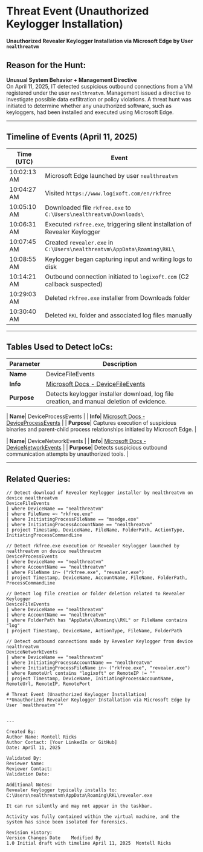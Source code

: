 # Threat Event (Unauthorized Keylogger Installation)  
**Unauthorized Revealer Keylogger Installation via Microsoft Edge by User `nealthreatvm`**

## Reason for the Hunt:
**Unusual System Behavior + Management Directive**  
On April 11, 2025, IT detected suspicious outbound connections from a VM registered under the user `nealthreatvm`. Management issued a directive to investigate possible data exfiltration or policy violations. A threat hunt was initiated to determine whether any unauthorized software, such as keyloggers, had been installed and executed using Microsoft Edge.

---

## Timeline of Events (April 11, 2025)

| **Time (UTC)** | **Event** |
|----------------|-----------|
| 10:02:13 AM | Microsoft Edge launched by user `nealthreatvm` |
| 10:04:27 AM | Visited `https://www.logixoft.com/en/rkfree` |
| 10:05:10 AM | Downloaded file `rkfree.exe` to `C:\Users\nealthreatvm\Downloads\` |
| 10:06:31 AM | Executed `rkfree.exe`, triggering silent installation of Revealer Keylogger |
| 10:07:45 AM | Created `revealer.exe` in `C:\Users\nealthreatvm\AppData\Roaming\RKL\` |
| 10:08:55 AM | Keylogger began capturing input and writing logs to disk |
| 10:14:21 AM | Outbound connection initiated to `logixoft.com` (C2 callback suspected) |
| 10:29:03 AM | Deleted `rkfree.exe` installer from Downloads folder |
| 10:30:40 AM | Deleted `RKL` folder and associated log files manually |

---

## Tables Used to Detect IoCs:

| **Parameter**       | **Description**                                                              |
|---------------------|------------------------------------------------------------------------------|
| **Name**| DeviceFileEvents |
| **Info**| [Microsoft Docs - DeviceFileEvents](https://learn.microsoft.com/en-us/defender-xdr/advanced-hunting-devicefileevents-table) |
| **Purpose**| Detects keylogger installer download, log file creation, and manual deletion of evidence. |

| **Name**| DeviceProcessEvents |
| **Info**| [Microsoft Docs - DeviceProcessEvents](https://learn.microsoft.com/en-us/defender-xdr/advanced-hunting-deviceprocessevents-table) |
| **Purpose**| Captures execution of suspicious binaries and parent-child process relationships initiated by Microsoft Edge. |

| **Name**| DeviceNetworkEvents |
| **Info**| [Microsoft Docs - DeviceNetworkEvents](https://learn.microsoft.com/en-us/defender-xdr/advanced-hunting-devicenetworkevents-table) |
| **Purpose**| Detects suspicious outbound communication attempts by unauthorized tools. |

---

## Related Queries:
```kql
// Detect download of Revealer Keylogger installer by nealthreatvm on device nealthreatvm
DeviceFileEvents
| where DeviceName == "nealthreatvm"
| where FileName =~ "rkfree.exe"
| where InitiatingProcessFileName == "msedge.exe"
| where InitiatingProcessAccountName == "nealthreatvm"
| project Timestamp, DeviceName, FileName, FolderPath, ActionType, InitiatingProcessCommandLine

// Detect rkfree.exe execution or Revealer Keylogger launched by nealthreatvm on device nealthreatvm
DeviceProcessEvents
| where DeviceName == "nealthreatvm"
| where AccountName == "nealthreatvm"
| where FileName in~ ("rkfree.exe", "revealer.exe")
| project Timestamp, DeviceName, AccountName, FileName, FolderPath, ProcessCommandLine

// Detect log file creation or folder deletion related to Revealer Keylogger
DeviceFileEvents
| where DeviceName == "nealthreatvm"
| where AccountName == "nealthreatvm"
| where FolderPath has "AppData\\Roaming\\RKL" or FileName contains "log"
| project Timestamp, DeviceName, ActionType, FileName, FolderPath

// Detect outbound connections made by Revealer Keylogger from device nealthreatvm
DeviceNetworkEvents
| where DeviceName == "nealthreatvm"
| where InitiatingProcessAccountName == "nealthreatvm"
| where InitiatingProcessFileName in~ ("rkfree.exe", "revealer.exe")
| where RemoteUrl contains "logixoft" or RemoteIP != ""
| project Timestamp, DeviceName, InitiatingProcessAccountName, RemoteUrl, RemoteIP, RemotePort

# Threat Event (Unauthorized Keylogger Installation)  
**Unauthorized Revealer Keylogger Installation via Microsoft Edge by User `nealthreatvm`**


---

Created By:
Author Name: Montell Ricks
Author Contact: [Your LinkedIn or GitHub]
Date: April 11, 2025

Validated By:
Reviewer Name:
Reviewer Contact:
Validation Date:

Additional Notes:
Revealer Keylogger typically installs to:
C:\Users\nealthreatvm\AppData\Roaming\RKL\revealer.exe

It can run silently and may not appear in the taskbar.

Activity was fully contained within the virtual machine, and the system has since been isolated for forensics.

Revision History:
Version	Changes	Date	Modified By
1.0	Initial draft with timeline	April 11, 2025	Montell Ricks
